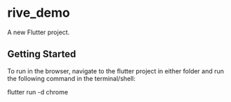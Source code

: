 # rive_demo

A new Flutter project.

## Getting Started

To run in the browser, navigate to the flutter project in either folder and run the following command in the terminal/shell:

flutter run -d chrome
